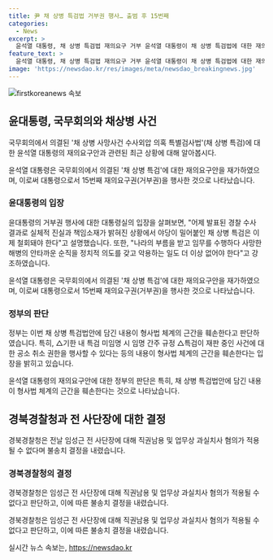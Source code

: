 ```yaml
---
title: 尹 채 상병 특검법 거부권 행사… 출범 후 15번째
categories:
  - News
excerpt: >
  윤석열 대통령, 채 상병 특검법 재의요구 거부 윤석열 대통령이 채 상병 특검법에 대한 재의요구안을 거부했다. 대통령실은 경찰 수사 결과를 언급하며 야당의 특검 요구를 철회해야 한다고 주장했다. 한덕수 국무총리도 특검법의 위헌성을 언급하며 재의요구안을 의결했다. 정부는 해당 법안이 형사법을 훼손한다고 판단했다. 경북경찰청은 임성근 전 사단장에 대한 불송치 결정을 내렸다.
feature_text: >
  윤석열 대통령, 채 상병 특검법 재의요구 거부 윤석열 대통령이 채 상병 특검법에 대한 재의요구안을 거부했다. 대통령실은 경찰 수사 결과를 언급하며 야당의 특검 요구를 철회해야 한다고 주장했다. 한덕수 국무총리도 특검법의 위헌성을 언급하며 재의요구안을 의결했다. 정부는 해당 법안이 형사법을 훼손한다고 판단했다. 경북경찰청은 임성근 전 사단장에 대한 불송치 결정을 내렸다.
image: 'https://newsdao.kr/res/images/meta/newsdao_breakingnews.jpg'
---
```


<p><img src="https://newsdao.kr/res/images/meta/newsdao_breakingnews.jpg" alt="firstkoreanews 속보" /></p>

<h2 data-ke-size="size26">윤대통령, 국무회의와 채상병 사건</h2>

<p>국무회의에서 의결된 '채 상병 사망사건 수사외압 의혹 특별검사법'(채 상병 특검)에 대한 윤석열 대통령의 재의요구안과 관련된 최근 상황에 대해 알아봅시다.</p>

<p data-ke-size="size16">윤석열 대통령은 국무회의에서 의결된 '채 상병 특검'에 대한 재의요구안을 재가하였으며, 이로써 대통령으로서 15번째 재의요구권(거부권)을 행사한 것으로 나타났습니다.</p>

<h3>윤대통령의 입장</h3>

<p>윤대통령의 거부권 행사에 대한 대통령실의 입장을 살펴보면, "어제 발표된 경찰 수사 결과로 실체적 진실과 책임소재가 밝혀진 상황에서 야당이 밀어붙인 채 상병 특검은 이제 철회돼야 한다"고 설명했습니다. 또한, "나라의 부름을 받고 임무를 수행하다 사망한 해병의 안타까운 순직을 정치적 의도를 갖고 악용하는 일도 더 이상 없어야 한다"고 강조하였습니다.</p>

<p data-ke-size="size16">윤석열 대통령은 국무회의에서 의결된 '채 상병 특검'에 대한 재의요구안을 재가하였으며, 이로써 대통령으로서 15번째 재의요구권(거부권)을 행사한 것으로 나타났습니다.</p>

<h3>정부의 판단</h3>

<p>정부는 이번 채 상병 특검법안에 담긴 내용이 형사법 체계의 근간을 훼손한다고 판단하였습니다. 특히, △기한 내 특검 미임명 시 임명 간주 규정 △특검이 재판 중인 사건에 대한 공소 취소 권한을 행사할 수 있다는 등의 내용이 형사법 체계의 근간을 훼손한다는 입장을 밝히고 있습니다.</p>

<p data-ke-size="size16">윤석열 대통령의 재의요구안에 대한 정부의 판단은 특히, 채 상병 특검법안에 담긴 내용이 형사법 체계의 근간을 훼손한다는 것으로 나타났습니다.</p>

<h2 data-ke-size="size26">경북경찰청과 전 사단장에 대한 결정</h2>

<p>경북경찰청은 전날 임성근 전 사단장에 대해 직권남용 및 업무상 과실치사 혐의가 적용될 수 없다며 불송치 결정을 내렸습니다.</p>

<h3>경북경찰청의 결정</h3>

<p>경북경찰청은 임성근 전 사단장에 대해 직권남용 및 업무상 과실치사 혐의가 적용될 수 없다고 판단하고, 이에 따른 불송치 결정을 내렸습니다.</p>

<p data-ke-size="size16">경북경찰청은 임성근 전 사단장에 대해 직권남용 및 업무상 과실치사 혐의가 적용될 수 없다고 판단하고, 이에 따른 불송치 결정을 내렸습니다.</p>
실시간 뉴스 속보는, <a href="https://newsdao.kr" rel="dofollow">https://newsdao.kr</a>


